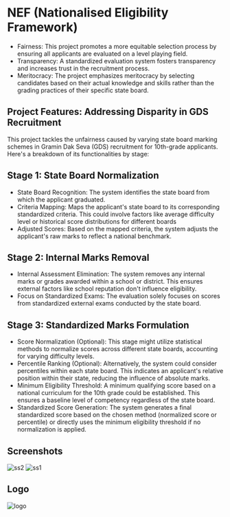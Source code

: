 # NEF (Nationalised Eligibility Framework)

* Fairness: This project promotes a more equitable selection process by ensuring all applicants are evaluated on a level playing field.
* Transparency: A standardized evaluation system fosters transparency and increases trust in the recruitment process.
* Meritocracy: The project emphasizes meritocracy by selecting candidates based on their actual knowledge and skills rather than the grading practices of their specific state board.

## Project Features: Addressing Disparity in GDS Recruitment
This project tackles the unfairness caused by varying state board marking schemes in Gramin Dak Seva (GDS) recruitment for 10th-grade applicants. Here's a breakdown of its functionalities by stage:

## Stage 1: State Board Normalization
* State Board Recognition: The system identifies the state board from which the applicant graduated.
* Criteria Mapping: Maps the applicant's state board to its corresponding standardized criteria. This could involve factors like average difficulty level or historical score distributions for different boards
* Adjusted Scores: Based on the mapped criteria, the system adjusts the applicant's raw marks to reflect a national benchmark.

## Stage 2: Internal Marks Removal
* Internal Assessment Elimination: The system removes any internal marks or grades awarded within a school or district. This ensures external factors like school reputation don't influence eligibility.
* Focus on Standardized Exams: The evaluation solely focuses on scores from standardized external exams conducted by the state board.

## Stage 3: Standardized Marks Formulation
* Score Normalization (Optional): This stage might utilize statistical methods to normalize scores across different state boards, accounting for varying difficulty levels.
* Percentile Ranking (Optional): Alternatively, the system could consider percentiles within each state board. This indicates an applicant's relative position within their state, reducing the influence of absolute marks.
* Minimum Eligibility Threshold: A minimum qualifying score based on a national curriculum for the 10th grade could be established. This ensures a baseline level of competency regardless of the state board.
* Standardized Score Generation: The system generates a final standardized score based on the chosen method (normalized score or percentile) or directly uses the minimum eligibility threshold if no normalization is applied.

## Screenshots

![ss2](https://github.com/AzeemIdrisi/Hackhound/assets/56297047/cc989d5e-880f-4b95-be46-e2181ff0d3d0)
![ss1](https://github.com/AzeemIdrisi/Hackhound/assets/56297047/27e2fda2-9ef8-4fff-8ddf-54791712666d)

## Logo
![logo](https://github.com/AzeemIdrisi/Hackhound/assets/56297047/a142d7b8-93dd-40f5-8bfd-fdaa252493dc)


